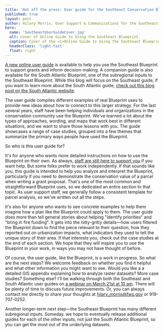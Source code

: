 ```yaml
---
title: 'Hot off the press: User guide for the Southeast Conservation Blueprint!'
published: true
layout: post
author: Hilary Morris, User Support & Communications for the Southeast and South Atlantic Blueprints
hero:
  name: 'SoutheastUserGuideCover.jpg'
  alt: Cover of Online Guide to Using the Southeast Blueprint.
  caption: Cover of the <i>Online Guide to Using the Southeast Blueprint</i>.
  headerClass: 'light-text'
  float: right
---
```

[A new online user guide](https://www.sciencebase.gov/catalog/file/get/5c81380ce4b0938824476207?name=SoutheastBlueprintUserGuide.pdf) is available to help you use the Southeast Blueprint to support grants and inform decision-making. A companion guide is also available for the South Atlantic Blueprint, one of the subregional inputs to the Southeast Blueprint. While this blog will focus on the Southeast guide, if you want to learn more about the South Atlantic guide, [check out this blog post on the South Atlantic website](https://www.southatlanticlcc.org/2019/03/07/hot-off-the-press-user-guides-for-the-south-atlantic-and-southeast-conservation-blueprints/).

The user guide compiles different examples of real Blueprint uses to provide new ideas about how to connect to this larger strategy. For the last several years, staff have been helping individuals and organizations in the conservation community use the Blueprint. We've learned a lot about the types of approaches, wording, and maps that work best in different situations, and we want to share those lessons with you. The guide showcases a range of case studies, grouped into a few themes that summarize the primary ways people have used the Blueprint.

<!--more-->

So who is this user guide for?

It's for anyone who wants more detailed instructions on how to use the Blueprint on their own. As always, [staff are still here to support you](https://secassoutheast.org/contact) if you want help. But some folks prefer to work independently. If that sounds like you, this guide is intended to help you analyze and interpret the Blueprint, particularly if you need to demonstrate the conservation value of a parcel when writing a grant proposal. That's one of the most common and straightforward Blueprint uses, so we dedicated an entire section to that topic. As user support staff, we generally follow a consistent template for parcel analysis, so we've written out all the steps.

It's also for anyone who wants to see concrete examples to help them imagine how a plan like the Blueprint could apply to them. The user guide does more than tell general stories about helping "identify priorities" and "bring in fire funding". It gets into the nitty-gritty details—how users filtered the Blueprint down to find the piece relevant to their question, how they reported out on urbanization impacts, what indicators they used to tell the unique story of their area. If that interests you, check out the case studies at the end of each section. We hope that they will inspire you to use the Blueprint in your work, in ways you may not have thought of before.

Of course, the user guide, like the Blueprint, is a work in progress. So what are the next steps? We welcome feedback on whether you find it helpful and what other information you might want to see. Would you like a a detailed GIS appendix explaining how to analyze raster datasets? More case studies? Something else? I'll be walking through both the Southeast and South Atlantic user guides on [a webinar on March 21st at 10 am](https://www.southatlanticlcc.org/event/third-thursday-web-forum-an-online-guide-to-using-the-southeast-and-south-atlantic-blueprints/). There will be plenty of time to discuss future improvements. Or, you can always contact me directly to share your thoughts at hilary_morris@fws.gov or 919-707-0252.

Another longer-term next step—the Southeast Blueprint has many different subregional inputs. Someday. we hope to eventually release additional guides for each of the other inputs, not just the South Atlantic Blueprint, so you can get the most out of the underlying datasets.
